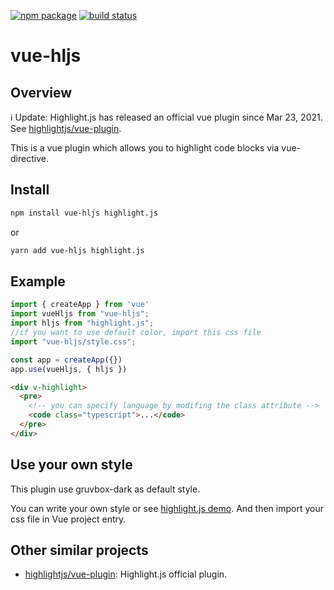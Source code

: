   <a href="https://npmjs.com/package/vue-hljs"><img src="https://img.shields.io/npm/v/vue-hljs.svg" alt="npm package"></a>
  <a href="https://github.com/SunskyXH/vue-hljs/actions/workflows/ci.yml"><img src="https://github.com/SunskyXH/vue-hljs/actions/workflows/ci.yml/badge.svg" alt="build status"></a>

# vue-hljs 

## Overview
ℹ️ Update: Highlight.js has released an official vue plugin since Mar 23, 2021. See [highlightjs/vue-plugin](https://github.com/highlightjs/vue-plugin).

This is a vue plugin which allows you to highlight code blocks via vue-directive.
## Install

```bash
npm install vue-hljs highlight.js
```
or
```bash
yarn add vue-hljs highlight.js
```

## Example
```typescript
import { createApp } from 'vue'
import vueHljs from "vue-hljs";
import hljs from "highlight.js";
//if you want to use default color, import this css file
import "vue-hljs/style.css";

const app = createApp({})
app.use(vueHljs, { hljs })
```

```html
<div v-highlight>
  <pre>
    <!-- you can specify language by modifing the class attribute -->
    <code class="typescript">...</code>
  </pre>
</div>
```
## Use your own style

This plugin use gruvbox-dark as default style.

You can write your own style or see [highlight.js demo](https://highlightjs.org/static/demo/).
And then import your css file in Vue project entry.

## Other similar projects

- [highlightjs/vue-plugin](https://github.com/highlightjs/vue-plugin): Highlight.js official plugin.